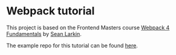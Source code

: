 # Webpack tutorial

This project is based on the Frontend Masters course [Webpack 4 Fundamentals](https://frontendmasters.com/courses/webpack-fundamentals) by [Sean Larkin](https://github.com/TheLarkInn).

The example repo for this tutorial can be found [here](https://github.com/thelarkinn/webpack-workshop-2018).
